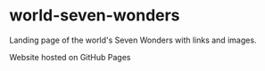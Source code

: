 # world-seven-wonders
Landing page of the world's Seven Wonders with links and images.

Website hosted on GitHub Pages
